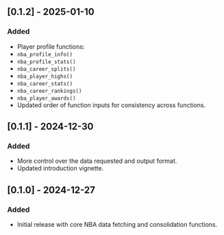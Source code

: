 ## [0.1.2] - 2025-01-10
### Added
- Player profile functions:
- `nba_profile_info()`
- `nba_profile_stats()`
- `nba_career_splits()`
- `nba_player_highs()`
- `nba_career_stats()`
- `nba_career_rankings()`
- `nba_player_awards()`
- Updated order of function inputs for consistency across functions.

## [0.1.1] - 2024-12-30
### Added
- More control over the data requested and output format.
- Updated introduction vignette.

## [0.1.0] - 2024-12-27
### Added
- Initial release with core NBA data fetching and consolidation functions.
